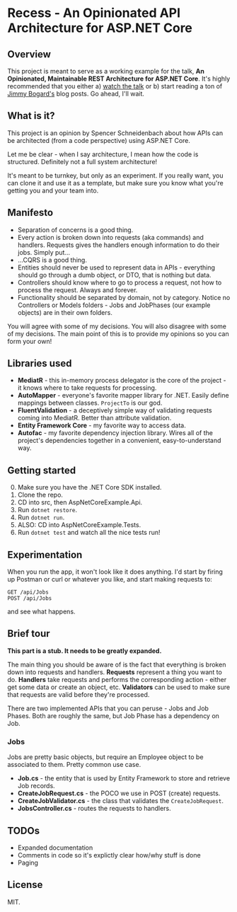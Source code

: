 # Recess - An Opinionated API Architecture for ASP.NET Core

## Overview

This project is meant to serve as a working example for the talk, **An Opinionated, Maintainable REST Architecture for ASP.NET Core**. It's highly recommended that you either a) [watch the talk](http://rest.schneids.net) or b) start reading a ton of [Jimmy Bogard's](https://twitter.com/jbogard) blog posts. Go ahead, I'll wait.

## What is it?

This project is an opinion by Spencer Schneidenbach about how APIs can be architected (from a code perspective) using ASP.NET Core.

Let me be clear - when I say architecture, I mean how the code is structured. Definitely not a full system architecture!

It's meant to be turnkey, but only as an experiment. If you really want, you can clone it and use it as a template, but make sure you know what you're getting you and your team into.

## Manifesto

* Separation of concerns is a good thing.
* Every action is broken down into requests (aka commands) and handlers. Requests gives the handlers enough information to do their jobs. Simply put...
* ...CQRS is a good thing.
* Entities should never be used to represent data in APIs - everything should go through a dumb object, or DTO, that is nothing but data.
* Controllers should know where to go to process a request, not how to process the request. Always and forever.
* Functionality should be separated by domain, not by category. Notice no Controllers or Models folders - Jobs and JobPhases (our example objects) are in their own folders.

You will agree with some of my decisions. You will also disagree with some of my decisions. The main point of this is to provide my opinions so you can form your own!

## Libraries used

* **MediatR** - this in-memory process delegator is the core of the project - it knows where to take requests for processing.
* **AutoMapper** - everyone's favorite mapper library for .NET. Easily define mappings between classes. `ProjectTo` is our god.
* **FluentValidation** - a deceptively simple way of validating requests coming into MediatR. Better than attribute validation.
* **Entity Framework Core** - my favorite way to access data.
* **Autofac** - my favorite dependency injection library. Wires all of the project's dependencies together in a convenient, easy-to-understand way.

## Getting started

0. Make sure you have the .NET Core SDK installed.
1. Clone the repo.
2. CD into src, then AspNetCoreExample.Api.
3. Run `dotnet restore`.
4. Run `dotnet run`.
5. ALSO: CD into AspNetCoreExample.Tests.
6. Run `dotnet test` and watch all the nice tests run!

## Experimentation

When you run the app, it won't look like it does anything. I'd start by firing up Postman or curl or whatever you like, and start making requests to:

`GET /api/Jobs`  
`POST /api/Jobs`  

and see what happens.

## Brief tour

**This part is a stub. It needs to be greatly expanded.**

The main thing you should be aware of is the fact that everything is broken down into requests and handlers. **Requests** represent a thing you want to do. **Handlers** take requests and performs the corresponding action - either get some data or create an object, etc. **Validators** can be used to make sure that requests are valid before they're processed.

There are two implemented APIs that you can peruse - Jobs and Job Phases. Both are roughly the same, but Job Phase has a dependency on Job.

### Jobs

Jobs are pretty basic objects, but require an Employee object to be associated to them. Pretty common use case.

* **Job.cs** - the entity that is used by Entity Framework to store and retrieve Job records.
* **CreateJobRequest.cs** - the POCO we use in POST (create) requests.
* **CreateJobValidator.cs** - the class that validates the `CreateJobRequest`.
* **JobsController.cs** - routes the requests to handlers.

## TODOs

* Expanded documentation
* Comments in code so it's explictly clear how/why stuff is done
* Paging

## License

MIT.